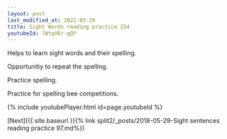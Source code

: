 ```yaml
---
layout: post
last_modified_at: 2021-03-29
title: Sight Words reading practice 254
youtubeId: lWtgVKr-gQY
---
```

 
 
Helps to learn sight words and their spelling.

Opportunitiy to repeat the spelling. 

Practice spelling. 
 
Practice for spelling bee competitions. 
 
{% include youtubePlayer.html id=page.youtubeId %}
 
 

[Next]({{ site.baseurl }}{% link  split2/_posts/2018-05-29-Sight sentences reading practice 97.md%})
 
